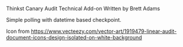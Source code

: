 Thinkst Canary Audit Technical Add-on Written by Brett Adams

Simple polling with datetime based checkpoint.

Icon from https://www.vecteezy.com/vector-art/1919479-linear-audit-document-icons-design-isolated-on-white-background